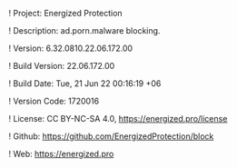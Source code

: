 ! Project: Energized Protection

! Description: ad.porn.malware blocking.

! Version: 6.32.0810.22.06.172.00

! Build Version: 22.06.172.00

! Build Date: Tue, 21 Jun 22 00:16:19 +06

! Version Code: 1720016

! License: CC BY-NC-SA 4.0, https://energized.pro/license

! Github: https://github.com/EnergizedProtection/block

! Web: https://energized.pro
